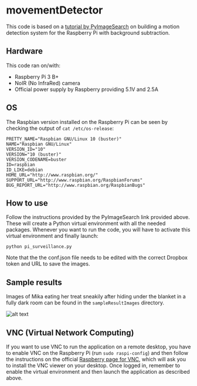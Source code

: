 # movementDetector
This code is based on a [tutorial by PyImageSearch](https://www.pyimagesearch.com/2015/06/01/home-surveillance-and-motion-detection-with-the-raspberry-pi-python-and-opencv/) on building a motion detection system for the Raspberry Pi with background subtraction.

## Hardware
This code ran on/with:
- Raspberry Pi 3 B+
- NoIR (No InfraRed) camera
- Official power supply by Raspberry providing 5.1V and 2.5A

## OS
The Raspbian version installed on the Raspberry Pi can be seen by checking the output of `cat /etc/os-release`:
```
PRETTY_NAME="Raspbian GNU/Linux 10 (buster)"
NAME="Raspbian GNU/Linux"
VERSION_ID="10"
VERSION="10 (buster)"
VERSION_CODENAME=buster
ID=raspbian
ID_LIKE=debian
HOME_URL="http://www.raspbian.org/"
SUPPORT_URL="http://www.raspbian.org/RaspbianForums"
BUG_REPORT_URL="http://www.raspbian.org/RaspbianBugs"
```

## How to use
Follow the instructions provided by the PyImageSearch link provided above. These will create a Python virtual environment with all the needed packages. Whenever you want to run the code, you will have to activate this virtual environment and finally launch:
```
python pi_surveillance.py
```

Note that the the conf.json file needs to be edited with the correct Dropbox token and URL to save the images.

## Sample results
Images of Mika eating her treat sneakily after hiding under the blanket in a fully dark room can be found in the `sampleResultImages` directory.

![alt text](https://github.com/BourbonCreams/movementDetector/blob/master/sampleResultImages/Wednesday%2017%20June%202020%2005:08:17PM.jpg?raw=true)

## VNC (Virtual Network Computing)
If you want to use VNC to run the application on a remote desktop, you have to enable VNC on the Raspberry Pi (run `sudo raspi-config`) and then follow the instructions on the official [Raspberry page for VNC](https://www.raspberrypi.org/documentation/remote-access/vnc/), which will ask you to install the VNC viewer on your desktop.
Once logged in, remember to enable the virtual environment and then launch the application as described above.
